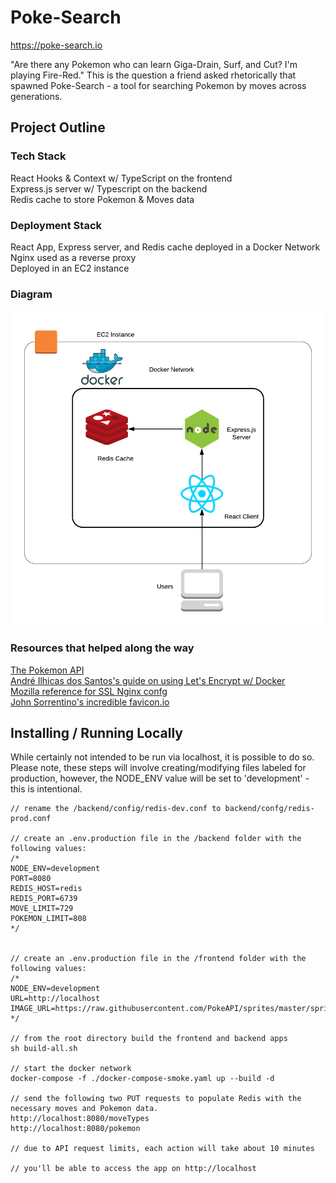 # Poke-Search
https://poke-search.io

"Are there any Pokemon who can learn Giga-Drain, Surf, and Cut? I'm playing Fire-Red." This is the question a friend asked rhetorically that spawned Poke-Search - a tool for searching Pokemon by moves across generations.

## Project Outline

### Tech Stack
React Hooks & Context w/ TypeScript on the frontend  
Express.js server w/ Typescript on the backend  
Redis cache to store Pokemon & Moves data  

### Deployment Stack
React App, Express server, and Redis cache deployed in a Docker Network  
Nginx used as a reverse proxy  
Deployed in an EC2 instance  

### Diagram
![Alt text](/architecture.png?raw=true "Project Diagram")

### Resources that helped along the way
[The Pokemon API](https://pokeapi.co/)  
[André Ilhicas dos Santos's guide on using Let's Encrypt w/ Docker](https://ilhicas.com/2019/03/02/Nginx-Letsencrypt-Docker.html)  
[Mozilla reference for SSL Nginx confg](https://ssl-config.mozilla.org/)  
[John Sorrentino's incredible favicon.io](https://favicon.io/)  

## Installing / Running Locally
While certainly not intended to be run via localhost, it is possible to do so. Please note, these steps will involve creating/modifying files labeled for production, however, the NODE_ENV value will be set to 'development' - this is intentional.
```
// rename the /backend/config/redis-dev.conf to backend/confg/redis-prod.conf

// create an .env.production file in the /backend folder with the following values:
/*
NODE_ENV=development
PORT=8080
REDIS_HOST=redis
REDIS_PORT=6739
MOVE_LIMIT=729
POKEMON_LIMIT=808
*/


// create an .env.production file in the /frontend folder with the following values:
/*
NODE_ENV=development
URL=http://localhost
IMAGE_URL=https://raw.githubusercontent.com/PokeAPI/sprites/master/sprites/pokemon
*/

// from the root directory build the frontend and backend apps
sh build-all.sh

// start the docker network
docker-compose -f ./docker-compose-smoke.yaml up --build -d

// send the following two PUT requests to populate Redis with the necessary moves and Pokemon data.
http://localhost:8080/moveTypes
http://localhost:8080/pokemon

// due to API request limits, each action will take about 10 minutes

// you'll be able to access the app on http://localhost

```
